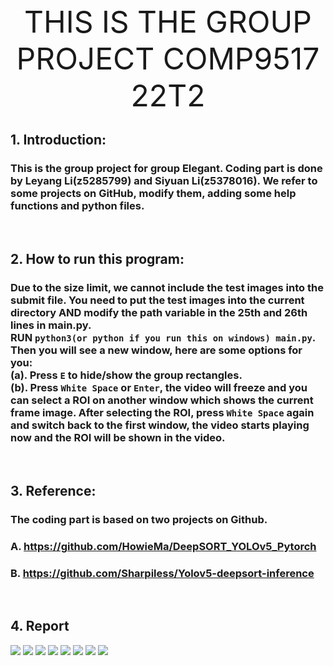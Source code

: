 <div align='center' ><font size='40'>THIS IS THE GROUP PROJECT COMP9517 22T2</font></div>


## 1. Introduction:
### This is the group project for group Elegant. Coding part is done by Leyang Li(z5285799) and Siyuan Li(z5378016). We refer to some projects on GitHub, modify them, adding some help functions and python files.

<br>

## 2. How to run this program:
### Due to the size limit, we cannot include the test images into the submit file. You need to put the test images into the current directory **AND** modify the path variable in the **25th and 26th** lines in main.py.   <br> RUN ```python3(or python if you run this on windows) main.py```.      <br>Then you will see a new window, here are some options for you:   <br> (a). Press ```E``` to **hide**/**show** the group rectangles.  <br>(b). Press ```White Space``` or ```Enter```, the video will freeze and you can select a ROI on another window which shows the current frame image. After selecting the ROI, press ```White Space``` again and switch back to the first window, the video starts playing now and the ROI will be shown in the video.

<br>

## 3. Reference:
### The coding part is based on two projects on Github. 
### A. https://github.com/HowieMa/DeepSORT_YOLOv5_Pytorch
### B. https://github.com/Sharpiless/Yolov5-deepsort-inference

<br>

## 4. Report
![](./pdf_pics/0001.jpg)
![](./pdf_pics/0002.jpg)
![](./pdf_pics/0003.jpg)
![](./pdf_pics/0004.jpg)
![](./pdf_pics/0005.jpg)
![](./pdf_pics/0006.jpg)
![](./pdf_pics/0007.jpg)
![](./pdf_pics/0008.jpg)